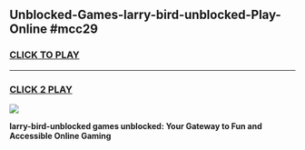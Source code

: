 
## Unblocked-Games-larry-bird-unblocked-Play-Online #mcc29
<h3>
<a href="https://news.freeplayer.one?title=larry-bird-unblocked&ref=3">CLICK TO PLAY</a></h3>
<hr>

<h3>
<a href="https://news.freeplayer.one?title=larry-bird-unblocked&ref=3">CLICK 2 PLAY</a>
  
</h3>

<a href="https://news.freeplayer.one?title=larry-bird-unblocked&ref=3"><img src="https://clearcache.store/games.png"></a>


**larry-bird-unblocked games unblocked: Your Gateway to Fun and Accessible Online Gaming**
